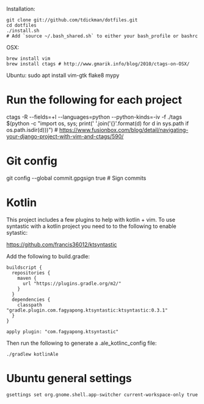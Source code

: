 Installation:

    git clone git://github.com/tdickman/dotfiles.git
    cd dotfiles
    ./install.sh
    # Add `source ~/.bash_shared.sh` to either your bash_profile or bashrc

OSX:

    brew install vim
    brew install ctags # http://www.gmarik.info/blog/2010/ctags-on-OSX/

Ubuntu:
    sudo apt install vim-gtk flake8 mypy

# Run the following for each project
ctags -R --fields=+l --languages=python --python-kinds=-iv -f ./tags $(python -c "import os, sys; print(' '.join('{}'.format(d) for d in sys.path if os.path.isdir(d)))") # https://www.fusionbox.com/blog/detail/navigating-your-django-project-with-vim-and-ctags/590/

# Git config
git config --global commit.gpgsign true  # Sign commits

# Kotlin

This project includes a few plugins to help with kotlin + vim. To use syntastic
with a kotlin project you need to to the following to enable sytastic:

https://github.com/francis36012/ktsyntastic

Add the following to build.gradle:

```
buildscript {
  repositories {
    maven {
      url "https://plugins.gradle.org/m2/"
    }
  }
  dependencies {
    classpath "gradle.plugin.com.fagyapong.ktsyntastic:ktsyntastic:0.3.1"
  }
}

apply plugin: "com.fagyapong.ktsyntastic"
```

Then run the following to generate a .ale_kotlinc_config file:

```
./gradlew kotlinAle
```

# Ubuntu general settings

```
gsettings set org.gnome.shell.app-switcher current-workspace-only true
```
